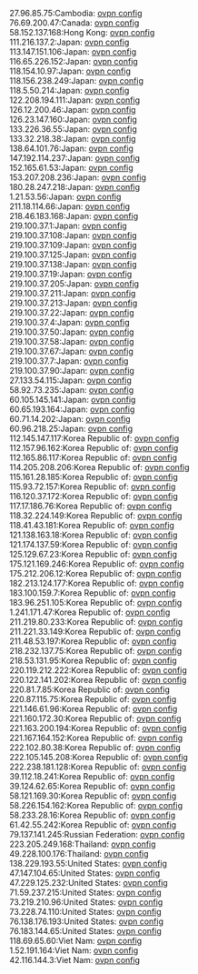 27.96.85.75:Cambodia: [ovpn config](vpn/27_96_85_75.ovpn)  
76.69.200.47:Canada: [ovpn config](vpn/76_69_200_47.ovpn)  
58.152.137.168:Hong Kong: [ovpn config](vpn/58_152_137_168.ovpn)  
111.216.137.2:Japan: [ovpn config](vpn/111_216_137_2.ovpn)  
113.147.151.106:Japan: [ovpn config](vpn/113_147_151_106.ovpn)  
116.65.226.152:Japan: [ovpn config](vpn/116_65_226_152.ovpn)  
118.154.10.97:Japan: [ovpn config](vpn/118_154_10_97.ovpn)  
118.156.238.249:Japan: [ovpn config](vpn/118_156_238_249.ovpn)  
118.5.50.214:Japan: [ovpn config](vpn/118_5_50_214.ovpn)  
122.208.194.111:Japan: [ovpn config](vpn/122_208_194_111.ovpn)  
126.12.200.46:Japan: [ovpn config](vpn/126_12_200_46.ovpn)  
126.23.147.160:Japan: [ovpn config](vpn/126_23_147_160.ovpn)  
133.226.36.55:Japan: [ovpn config](vpn/133_226_36_55.ovpn)  
133.32.218.38:Japan: [ovpn config](vpn/133_32_218_38.ovpn)  
138.64.101.76:Japan: [ovpn config](vpn/138_64_101_76.ovpn)  
147.192.114.237:Japan: [ovpn config](vpn/147_192_114_237.ovpn)  
152.165.61.53:Japan: [ovpn config](vpn/152_165_61_53.ovpn)  
153.207.208.236:Japan: [ovpn config](vpn/153_207_208_236.ovpn)  
180.28.247.218:Japan: [ovpn config](vpn/180_28_247_218.ovpn)  
1.21.53.56:Japan: [ovpn config](vpn/1_21_53_56.ovpn)  
211.18.114.66:Japan: [ovpn config](vpn/211_18_114_66.ovpn)  
218.46.183.168:Japan: [ovpn config](vpn/218_46_183_168.ovpn)  
219.100.37.1:Japan: [ovpn config](vpn/219_100_37_1.ovpn)  
219.100.37.108:Japan: [ovpn config](vpn/219_100_37_108.ovpn)  
219.100.37.109:Japan: [ovpn config](vpn/219_100_37_109.ovpn)  
219.100.37.125:Japan: [ovpn config](vpn/219_100_37_125.ovpn)  
219.100.37.138:Japan: [ovpn config](vpn/219_100_37_138.ovpn)  
219.100.37.19:Japan: [ovpn config](vpn/219_100_37_19.ovpn)  
219.100.37.205:Japan: [ovpn config](vpn/219_100_37_205.ovpn)  
219.100.37.211:Japan: [ovpn config](vpn/219_100_37_211.ovpn)  
219.100.37.213:Japan: [ovpn config](vpn/219_100_37_213.ovpn)  
219.100.37.22:Japan: [ovpn config](vpn/219_100_37_22.ovpn)  
219.100.37.4:Japan: [ovpn config](vpn/219_100_37_4.ovpn)  
219.100.37.50:Japan: [ovpn config](vpn/219_100_37_50.ovpn)  
219.100.37.58:Japan: [ovpn config](vpn/219_100_37_58.ovpn)  
219.100.37.67:Japan: [ovpn config](vpn/219_100_37_67.ovpn)  
219.100.37.7:Japan: [ovpn config](vpn/219_100_37_7.ovpn)  
219.100.37.90:Japan: [ovpn config](vpn/219_100_37_90.ovpn)  
27.133.54.115:Japan: [ovpn config](vpn/27_133_54_115.ovpn)  
58.92.73.235:Japan: [ovpn config](vpn/58_92_73_235.ovpn)  
60.105.145.141:Japan: [ovpn config](vpn/60_105_145_141.ovpn)  
60.65.193.164:Japan: [ovpn config](vpn/60_65_193_164.ovpn)  
60.71.14.202:Japan: [ovpn config](vpn/60_71_14_202.ovpn)  
60.96.218.25:Japan: [ovpn config](vpn/60_96_218_25.ovpn)  
112.145.147.117:Korea Republic of: [ovpn config](vpn/112_145_147_117.ovpn)  
112.157.96.162:Korea Republic of: [ovpn config](vpn/112_157_96_162.ovpn)  
112.165.86.117:Korea Republic of: [ovpn config](vpn/112_165_86_117.ovpn)  
114.205.208.206:Korea Republic of: [ovpn config](vpn/114_205_208_206.ovpn)  
115.161.28.185:Korea Republic of: [ovpn config](vpn/115_161_28_185.ovpn)  
115.93.72.157:Korea Republic of: [ovpn config](vpn/115_93_72_157.ovpn)  
116.120.37.172:Korea Republic of: [ovpn config](vpn/116_120_37_172.ovpn)  
117.17.186.76:Korea Republic of: [ovpn config](vpn/117_17_186_76.ovpn)  
118.32.224.149:Korea Republic of: [ovpn config](vpn/118_32_224_149.ovpn)  
118.41.43.181:Korea Republic of: [ovpn config](vpn/118_41_43_181.ovpn)  
121.138.163.18:Korea Republic of: [ovpn config](vpn/121_138_163_18.ovpn)  
121.174.137.59:Korea Republic of: [ovpn config](vpn/121_174_137_59.ovpn)  
125.129.67.23:Korea Republic of: [ovpn config](vpn/125_129_67_23.ovpn)  
175.121.169.246:Korea Republic of: [ovpn config](vpn/175_121_169_246.ovpn)  
175.212.206.12:Korea Republic of: [ovpn config](vpn/175_212_206_12.ovpn)  
182.213.124.177:Korea Republic of: [ovpn config](vpn/182_213_124_177.ovpn)  
183.100.159.7:Korea Republic of: [ovpn config](vpn/183_100_159_7.ovpn)  
183.96.251.105:Korea Republic of: [ovpn config](vpn/183_96_251_105.ovpn)  
1.241.171.47:Korea Republic of: [ovpn config](vpn/1_241_171_47.ovpn)  
211.219.80.233:Korea Republic of: [ovpn config](vpn/211_219_80_233.ovpn)  
211.221.33.149:Korea Republic of: [ovpn config](vpn/211_221_33_149.ovpn)  
211.48.53.197:Korea Republic of: [ovpn config](vpn/211_48_53_197.ovpn)  
218.232.137.75:Korea Republic of: [ovpn config](vpn/218_232_137_75.ovpn)  
218.53.131.95:Korea Republic of: [ovpn config](vpn/218_53_131_95.ovpn)  
220.119.212.222:Korea Republic of: [ovpn config](vpn/220_119_212_222.ovpn)  
220.122.141.202:Korea Republic of: [ovpn config](vpn/220_122_141_202.ovpn)  
220.81.7.85:Korea Republic of: [ovpn config](vpn/220_81_7_85.ovpn)  
220.87.115.75:Korea Republic of: [ovpn config](vpn/220_87_115_75.ovpn)  
221.146.61.96:Korea Republic of: [ovpn config](vpn/221_146_61_96.ovpn)  
221.160.172.30:Korea Republic of: [ovpn config](vpn/221_160_172_30.ovpn)  
221.163.200.194:Korea Republic of: [ovpn config](vpn/221_163_200_194.ovpn)  
221.167.164.152:Korea Republic of: [ovpn config](vpn/221_167_164_152.ovpn)  
222.102.80.38:Korea Republic of: [ovpn config](vpn/222_102_80_38.ovpn)  
222.105.145.208:Korea Republic of: [ovpn config](vpn/222_105_145_208.ovpn)  
222.238.181.128:Korea Republic of: [ovpn config](vpn/222_238_181_128.ovpn)  
39.112.18.241:Korea Republic of: [ovpn config](vpn/39_112_18_241.ovpn)  
39.124.62.65:Korea Republic of: [ovpn config](vpn/39_124_62_65.ovpn)  
58.121.169.30:Korea Republic of: [ovpn config](vpn/58_121_169_30.ovpn)  
58.226.154.162:Korea Republic of: [ovpn config](vpn/58_226_154_162.ovpn)  
58.233.28.16:Korea Republic of: [ovpn config](vpn/58_233_28_16.ovpn)  
61.42.55.242:Korea Republic of: [ovpn config](vpn/61_42_55_242.ovpn)  
79.137.141.245:Russian Federation: [ovpn config](vpn/79_137_141_245.ovpn)  
223.205.249.168:Thailand: [ovpn config](vpn/223_205_249_168.ovpn)  
49.228.100.176:Thailand: [ovpn config](vpn/49_228_100_176.ovpn)  
138.229.193.55:United States: [ovpn config](vpn/138_229_193_55.ovpn)  
47.147.104.65:United States: [ovpn config](vpn/47_147_104_65.ovpn)  
47.229.125.232:United States: [ovpn config](vpn/47_229_125_232.ovpn)  
71.59.237.215:United States: [ovpn config](vpn/71_59_237_215.ovpn)  
73.219.210.96:United States: [ovpn config](vpn/73_219_210_96.ovpn)  
73.228.74.110:United States: [ovpn config](vpn/73_228_74_110.ovpn)  
76.138.176.193:United States: [ovpn config](vpn/76_138_176_193.ovpn)  
76.183.144.65:United States: [ovpn config](vpn/76_183_144_65.ovpn)  
118.69.65.60:Viet Nam: [ovpn config](vpn/118_69_65_60.ovpn)  
1.52.191.164:Viet Nam: [ovpn config](vpn/1_52_191_164.ovpn)  
42.116.144.3:Viet Nam: [ovpn config](vpn/42_116_144_3.ovpn)  
